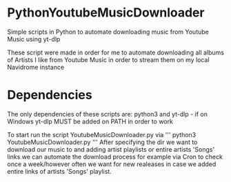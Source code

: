 # PythonYoutubeMusicDownloader
Simple scripts in Python to automate downloading music from Youtube Music using yt-dlp

These script were made in order for me to automate downloading all albums of Artists I like from Youtube Music in order to stream them on my local Navidrome instance
# Dependencies
The only dependencies of these scripts are: python3 and yt-dlp - if on Windows yt-dlp MUST be added on PATH in order to work

To start run the script YoutubeMusicDownloader.py via 
'''
python3 YoutubeMusicDownloader.py
'''
After specifying the dir we want to download our music to and adding artist playlists or entire artists 'Songs' links we can automate the download process for example via Cron to check once a week/however often we want for new realeases in case we added entire links of artists 'Songs' playlist.
